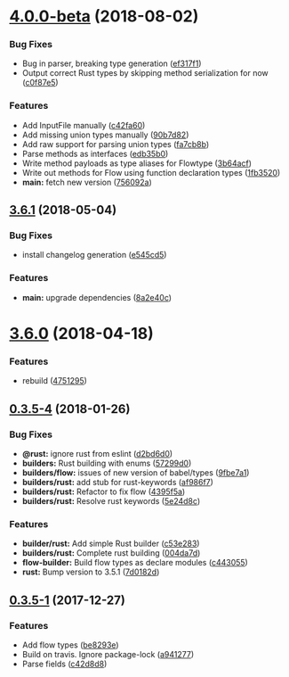 <a name="4.0.0-beta"></a>
# [4.0.0-beta](https://github.com/sergeysova/telegram-typings/compare/v3.6.1...v4.0.0-beta) (2018-08-02)


### Bug Fixes

* Bug in parser, breaking type generation ([ef317f1](https://github.com/sergeysova/telegram-typings/commit/ef317f1))
* Output correct Rust types by skipping method serialization for now ([c0f87e5](https://github.com/sergeysova/telegram-typings/commit/c0f87e5))


### Features

* Add InputFile manually ([c42fa60](https://github.com/sergeysova/telegram-typings/commit/c42fa60))
* Add missing union types manually ([90b7d82](https://github.com/sergeysova/telegram-typings/commit/90b7d82))
* Add raw support for parsing union types ([fa7cb8b](https://github.com/sergeysova/telegram-typings/commit/fa7cb8b))
* Parse methods as interfaces ([edb35b0](https://github.com/sergeysova/telegram-typings/commit/edb35b0))
* Write method payloads as type aliases for Flowtype ([3b64acf](https://github.com/sergeysova/telegram-typings/commit/3b64acf))
* Write out methods for Flow using function declaration types ([1fb3520](https://github.com/sergeysova/telegram-typings/commit/1fb3520))
* **main:** fetch new version ([756092a](https://github.com/sergeysova/telegram-typings/commit/756092a))



<a name="3.6.1"></a>
## [3.6.1](https://github.com/sergeysova/telegram-typings/compare/v3.6.0...v3.6.1) (2018-05-04)


### Bug Fixes

* install changelog generation ([e545cd5](https://github.com/sergeysova/telegram-typings/commit/e545cd5))


### Features

* **main:** upgrade dependencies ([8a2e40c](https://github.com/sergeysova/telegram-typings/commit/8a2e40c))



<a name="3.6.0"></a>
# [3.6.0](https://github.com/sergeysova/telegram-typings/compare/v0.3.5-4...v3.6.0) (2018-04-18)


### Features

* rebuild ([4751295](https://github.com/sergeysova/telegram-typings/commit/4751295))



<a name="0.3.5-4"></a>
## [0.3.5-4](https://github.com/sergeysova/telegram-typings/compare/v0.3.5-1...v0.3.5-4) (2018-01-26)


### Bug Fixes

* **@rust:** ignore rust from eslint ([d2bd6d0](https://github.com/sergeysova/telegram-typings/commit/d2bd6d0))
* **builders:** Rust building with enums ([57299d0](https://github.com/sergeysova/telegram-typings/commit/57299d0))
* **builders/flow:** issues of new version of babel/types ([9fbe7a1](https://github.com/sergeysova/telegram-typings/commit/9fbe7a1))
* **builders/rust:** add stub for rust-keywords ([af986f7](https://github.com/sergeysova/telegram-typings/commit/af986f7))
* **builders/rust:** Refactor to fix flow ([4395f5a](https://github.com/sergeysova/telegram-typings/commit/4395f5a))
* **builders/rust:** Resolve rust keywords ([5e24d8c](https://github.com/sergeysova/telegram-typings/commit/5e24d8c))


### Features

* **builder/rust:** Add simple Rust builder ([c53e283](https://github.com/sergeysova/telegram-typings/commit/c53e283))
* **builders/rust:** Complete rust building ([004da7d](https://github.com/sergeysova/telegram-typings/commit/004da7d))
* **flow-builder:** Build flow types as declare modules ([c443055](https://github.com/sergeysova/telegram-typings/commit/c443055))
* **rust:** Bump version to 3.5.1 ([7d0182d](https://github.com/sergeysova/telegram-typings/commit/7d0182d))



<a name="0.3.5-1"></a>
## [0.3.5-1](https://github.com/sergeysova/telegram-typings/compare/c42d8d8...v0.3.5-1) (2017-12-27)


### Features

* Add flow types ([be8293e](https://github.com/sergeysova/telegram-typings/commit/be8293e))
* Build on travis. Ignore package-lock ([a941277](https://github.com/sergeysova/telegram-typings/commit/a941277))
* Parse fields ([c42d8d8](https://github.com/sergeysova/telegram-typings/commit/c42d8d8))



